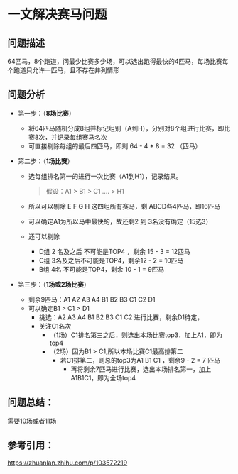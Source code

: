 # 一文解决赛马问题

## 问题描述

64匹马，8个跑道，问最少比赛多少场，可以选出跑得最快的4匹马，每场比赛每个跑道只允许一匹马，且不存在并列情形

## 问题分析

- 第一步：（**8场比赛**）

  - 将64匹马随机分成8组并标记组别（A到H），分别对8个组进行比赛，即比赛8次，并记录每组赛马名次
  - 可直接剔除每组的最后四匹马，即剩 64 - 4 * 8 = 32 （匹马）

- 第二步：（**1场比赛**）

  - 选每组排名第一的进行一次比赛（A1到H1），记录结果。

    > 假设：A1 > B1 > C1 .... > H1

  - 所以可以剔除 E F G H 这四组所有赛马，剩 ABCD各4匹马，即16匹马

  - 可以确定A1为所以马中最快的，故还剩2 到 3名没有确定（15选3）

  - 还可以剔除

    - D组 2 名及之后 不可能是TOP4 ，剩余 15 - 3 = 12匹马
    - C组 3名及之后不可能是TOP4，剩余12 - 2 = 10匹马
    - B组 4名 不可能是TOP4，剩余 10 - 1 = 9匹马

- 第三步：（**1场或2场比赛**）

  - 剩余9匹马：A1 A2 A3 A4 B1 B2 B3 C1 C2 D1
  - 可以确定B1 > C1 > D1 
    - 挑选：A2 A3 A4 B1 B2 B3 C1 C2 进行比赛，剩余D1待定，
    - 关注C1名次
      - （1场）C1排名第三之后，则选出本场比赛top3，加上A1，即为top4
      - （2场）因为B1 > C1,所以本场比赛C1最高排第二
        - 若C1排第二，则总的top3为A1 B1 C1 ，剩余9 - 2 = 7 匹马
          - 再将剩余7匹马进行比赛，选出本场排名第一，加上A1B1C1，即为全场top4

## **问题总结：**

需要10场或者11场



## **参考引用：**

https://zhuanlan.zhihu.com/p/103572219

